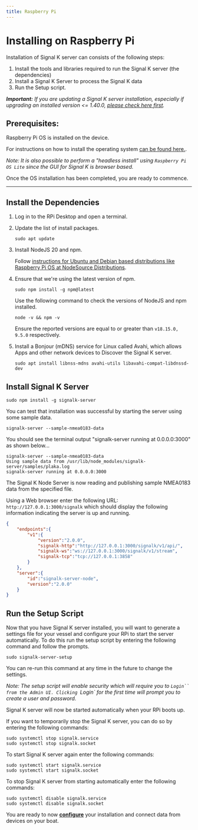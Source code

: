 ```yaml
---
title: Raspberry Pi
---
```


# Installing on Raspberry Pi

Installation of Signal K server can consists of the following steps:

1. Install the tools and libraries required to run the Signal K server (the dependencies)
1. Install a Signal K Server to process the Signal K data
1. Run the Setup script.

_**Important:** If you are updating a Signal K server installation, especially if upgrading an installed version <= 1.40.0, [please check here first](./updating.md)._

## Prerequisites:

Raspberry Pi OS is installed on the device.

For instructions on how to install the operating system [can be found here.](https://www.raspberrypi.org/documentation/computers/getting-started.html#setting-up-your-raspberry-pi).

_Note: It is also possible to perform a "headless install" using `Raspberry Pi OS Lite` since the GUI for Signal K is browser based._

Once the OS installation has been completed, you are ready to commence.

---

## Install the Dependencies

1. Log in to the RPi Desktop and open a terminal.

1. Update the list of install packages.

   ```
   sudo apt update
   ```

1. Install NodeJS 20 and npm.

   Follow [instructions for Ubuntu and Debian based distributions like Raspberry Pi OS at NodeSource Distributions](https://github.com/nodesource/distributions#installation-instructions).

1. Ensure that we're using the latest version of npm.

   ```
   sudo npm install -g npm@latest
   ```

   Use the following command to check the versions of NodeJS and npm installed.

   ```
   node -v && npm -v
   ```

   Ensure the reported versions are equal to or greater than `v18.15.0, 9.5.0` respectively.

1. Install a Bonjour (mDNS) service for Linux called Avahi, which allows Apps and other network devices to Discover the Signal K server.
   ```
   sudo apt install libnss-mdns avahi-utils libavahi-compat-libdnssd-dev
   ```

## Install Signal K Server

```
sudo npm install -g signalk-server
```

You can test that installation was successful by starting the server using some
sample data.

```
signalk-server --sample-nmea0183-data
```

You should see the terminal output "signalk-server running at 0.0.0.0:3000" as shown below...

```
signalk-server --sample-nmea0183-data
Using sample data from /usr/lib/node_modules/signalk-server/samples/plaka.log
signalk-server running at 0.0.0.0:3000
```

The Signal K Node Server is now reading and publishing sample NMEA0183 data from the specified file.

Using a Web browser enter the following URL: `http://127.0.0.1:3000/signalk` which should display the following information indicating the server is up and running.

```JSON
{
    "endpoints":{
        "v1":{
            "version":"2.0.0",
            "signalk-http":"http://127.0.0.1:3000/signalk/v1/api/",
            "signalk-ws":"ws://127.0.0.1:3000/signalk/v1/stream",
            "signalk-tcp":"tcp://127.0.0.1:3858"
        }
    },
    "server":{
        "id":"signalk-server-node",
        "version":"2.0.0"
    }
}
```

## Run the Setup Script

Now that you have Signal K server installed, you will want to generate a settings file for your vessel
and configure your RPi to start the server automatically. To do this run the setup script by entering the following command and follow the prompts.

```
sudo signalk-server-setup
```

You can re-run this command at any time in the future to change the settings.

_Note: The setup script will enable security which will require you to `Login`` from the Admin UI.
Clicking `Login` for the first time will prompt you to create a user and password._

Signal K server will now be started automatically when your RPi boots up.

If you want to temporarily stop the Signal K server, you can do so by entering the following commands:

```
sudo systemctl stop signalk.service
sudo systemctl stop signalk.socket
```

To start Signal K server again enter the following commands:

```
sudo systemctl start signalk.service
sudo systemctl start signalk.socket
```

To stop Signal K server from starting automatically enter the following commands:

```
sudo systemctl disable signalk.service
sudo systemctl disable signalk.socket
```

You are ready to now **[configure](../setup/configuration.md)** your installation and connect data from devices on your boat.
